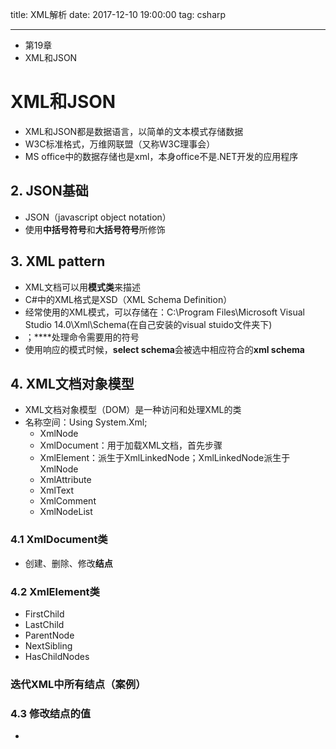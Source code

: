 title: XML解析
date: 2017-12-10 19:00:00
tag: csharp

---

* 第19章
* XML和JSON

# XML和JSON #

* XML和JSON都是数据语言，以简单的文本模式存储数据
* W3C标准格式，万维网联盟（又称W3C理事会）
* MS office中的数据存储也是xml，本身office不是.NET开发的应用程序

## 2. JSON基础 ##

* JSON（javascript object notation）
* 使用**中括号符号**和**大括号符号**所修饰

## 3. XML pattern ##

* XML文档可以用**模式类**来描述
* C#中的XML格式是XSD（XML Schema Definition）
* 经常使用的XML模式，可以存储在：C:\Program Files\Microsoft Visual Studio 14.0\Xml\Schema(在自己安装的visual stuido文件夹下)
* <?xml version="1.0" encoding="utf-8"?>；**<? ?>**处理命令需要用的符号
* 使用响应的模式时候，**select schema**会被选中相应符合的**xml schema**

## 4. XML文档对象模型 ##

* XML文档对象模型（DOM）是一种访问和处理XML的类
* 名称空间：Using System.Xml;
	* XmlNode
	* XmlDocument：用于加载XML文档，首先步骤
	* XmlElement：派生于XmlLinkedNode；XmlLinkedNode派生于XmlNode
	* XmlAttribute
	* XmlText
	* XmlComment
	* XmlNodeList

### 4.1 XmlDocument类 ###

* 创建、删除、修改**结点**

### 4.2 XmlElement类 ###

* FirstChild
* LastChild
* ParentNode
* NextSibling
* HasChildNodes

### 迭代XML中所有结点（案例） ###

### 4.3 修改结点的值 ###

* 